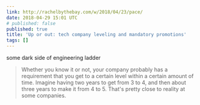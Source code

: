 ```yaml
---
link: http://rachelbythebay.com/w/2018/04/23/pace/
date: 2018-04-29 15:01 UTC
# published: false
published: true
title: 'Up or out: tech company leveling and mandatory promotions'
tags: []
---
```


some dark side of engineering ladder

> Whether you know it or not, your company probably has a requirement that you get to a certain level within a certain amount of time. Imagine having two years to get from 3 to 4, and then about three years to make it from 4 to 5. That's pretty close to reality at some companies.

